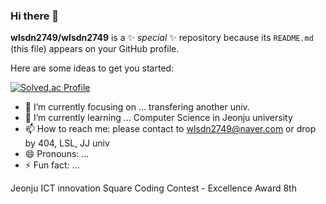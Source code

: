 ### Hi there 👋


**wlsdn2749/wlsdn2749** is a ✨ _special_ ✨ repository because its `README.md` (this file) appears on your GitHub profile.

Here are some ideas to get you started:

[![Solved.ac Profile](http://mazassumnida.wtf/api/v2/generate_badge?boj=wlsdn2749)](https://solved.ac/wlsdn2749/)
- 🔭 I’m currently focusing on ... transfering another univ.
- 🌱 I’m currently learning ... Computer Science in Jeonju university 
- 📫 How to reach me: please contact to wlsdn2749@naver.com or drop by 404, LSL, JJ univ
- 😄 Pronouns: ...
- ⚡ Fun fact: ... 

Jeonju ICT innovation Square Coding Contest - Excellence Award 8th

